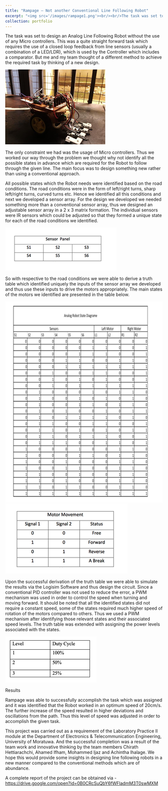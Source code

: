 ```yaml
---
title: "Rampage – Not another Conventional Line Following Robot"
excerpt: "<img src='/images/rampage1.png'><br/><br/>The task was set to design an Analog Line Following Robot without the use of any Micro controllers. This was a quite straight forward task which requires the use of a closed loop feedback from line sensors (usually a combination of a LED/LDR), which is used by the Controller which includes a comparator. But me and my team thought of a different method to achieve the required task by thinking of a new design. "
collection: portfolio
---
```


The task was set to design an Analog Line Following Robot without the use of any Micro controllers. This was a quite straight forward task which requires the use of a closed loop feedback from line sensors (usually a combination of a LED/LDR), which is used by the Controller which includes a comparator. But me and my team thought of a different method to achieve the required task by thinking of a new design. 

<img src='/images/rampage1.png'>

The only constraint we had was the usage of Micro controllers. Thus we worked our way through the problem we thought why not identify all the possible states in advance which are required for the Robot to follow through the given line. The main focus was to design something new rather than using a conventional approach.

All possible states which the Robot needs were identified based on the road conditions. The road conditions were in the form of left/right turns, sharp left/right turns, curved turns etc. Hence we identified all this conditions and next we developed a sensor array. For the design we developed we needed something more than a conventional sensor array, thus we designed an adjustable sensor array in a 2 x 3 matrix formation. The individual sensors were IR sensors which could be adjusted so that they formed a unique state for each of the road conditions we identified.

<img src='/images/rampage2.png'>

So with respective to the road conditions we were able to derive a truth table which identified uniquely the inputs of the sensor array we developed and thus use these inputs to drive the motors appropriately. The main states of the motors we identified are presented in the table below. 

<img src='/images/rampage3.png'>
<img src='/images/rampage4.png'>

Upon the successful derivation of the truth table we were able to simulate the results via the Logisim Software and thus design the circuit. Since a conventional PID controller was not used to reduce the error, a PWM mechanism was used in order to control the speed when turning and moving forward. It should be noted that all the identified states did not require a constant speed, some of the states required much higher speed of rotation of the motors compared to others. Thus we used a PWM mechanism after identifying those relevant states and their associated speed levels. The truth table was extended with assigning the power levels associated with the states. 

<img src='/images/rampage5.png'>

Results

Rampage was able to successfully accomplish the task which was assigned and it was identified that the Robot worked in an optimum speed of 20cm/s. The further increase of the speed resulted in higher deviations and oscillations from the path. Thus this level of speed was adjusted in order to accomplish the given task. 

This project was carried out as a requirement of the Laboratory Practice II module at the Department of Electronics & Telecommunication Engineering, University of Moratuwa. And the successful completion was a result of the team work and innovative thinking by the team members Chirath Hettiarachchi, Ahamed Ifham, Mohammed Ijaz and Achintha Ihalage. We hope this would provide some insights in designing line following robots in a new manner compared to the conventional methods which are of abundance. 

A complete report of the project can be obtained via - https://drive.google.com/open?id=0B0CRcSuQbY6fWFladmM3T0swMXM
